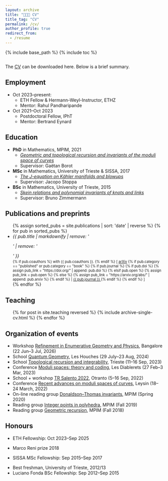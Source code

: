 ```yaml
---
layout: archive
title: "👨🏻‍🎓 CV"
title_tag: "CV"
permalink: /cv/
author_profile: true
redirect_from:
  - /resume
---
```


{% include base_path %}
{% include toc %}

<div style="margin-top: 2em;"></div>

The [CV](http://agiacche.github.io/files/giacchetto_cv_en.pdf) can be downloaded here. Below is a brief summary.

Employment
------
* Oct 2023–present: 
  * ETH Fellow & Hermann-Weyl-Instructor, ETHZ
  * Mentor: Rahul Pandharipande
* Oct 2021–Oct 2023
  * Postdoctoral Fellow, IPhT
  * Mentor: Bertrand Eynard

Education
------
* **PhD** in Mathematics, MPIM, 2021
  * *[Geometric and topological recursion and invariants of the moduli space of curves](http://agiacche.github.io/files/PhDThesis.pdf)*
  * Supervisor: Gaëtan Borot
* **MSc** in Mathematics, University of Trieste & SISSA, 2017
  * *[The J-equation on Kähler manifolds and blowups](http://agiacche.github.io/files/MScThesis.pdf)*
  * Supervisor: Jacopo Stoppa
* **BSc** in Mathematics, University of Trieste, 2015
  * *[Skein relations and polynomial invariants of knots and links](http://agiacche.github.io/files/BScThesis.pdf)*
  * Supervisor: Bruno Zimmermann

Publications and preprints
------
<ul>
  {% assign sorted_pubs = site.publications | sort: 'date' | reverse %}
  {% for pub in sorted_pubs %}
    <li>
      <em>{{ pub.title | markdownify | remove: '<p>' | remove: '</p>' }}</em><br />
      <span style="font-size: 0.8em;">
        {% if pub.coauthors %}
          with {{ pub.coauthors }}.
        {% endif %}
        [
        <a href="https://arxiv.org/abs/{{ pub.arxiv }}" target="_blank" rel="noopener">arXiv</a>
        {% if pub.category == "published" or pub.category == "book" %}
          {% if pub.journal %}
            {% if pub.doi %}
              {% assign pub_link = "https://doi.org/" | append: pub.doi %}
            {% elsif pub.open %}
              {% assign pub_link = pub.open %}
            {% else %}
              {% assign pub_link = "https://arxiv.org/abs/" | append: pub.arxiv %}
            {% endif %}
            | <a href="{{ pub_link }}" target="_blank" rel="noopener">
                {{ pub.journal }}
              </a>
          {% endif %}
        {% endif %}
        ]
      </span>
    </li>
  {% endfor %}
</ul>
  
Teaching
------
<ul>{% for post in site.teaching reversed %}
  {% include archive-single-cv.html %}
{% endfor %}</ul>
  
Organization of events
------
* Workshop [Refinement in Enumerative Geometry and Physics](https://www.icts.res.in/current-and-upcoming-events), Bangalore (22 Jun–3 Jul, 2026)
* School [Quantum Geometry](https://houches24.github.io), Les Houches (29 July–23 Aug, 2024)
* School [Topological recursion and integrability](https://indico.in2p3.fr/event/29404), Trieste (11–16 Sep, 2023)
* Conference [Moduli spaces: theory and coding](https://indico.in2p3.fr/event/28594), Les Diablerets (27 Feb–3 Mar, 2023)
* School + workshop [TR Salento 2022](https://sites.google.com/view/tr-salento-2022/home), Otranto (5–16 Sep, 2022)
* Conference [Recent advances on moduli spaces of curves](https://sites.google.com/view/moduli2022/home), Leysin (18–24 March, 2022)
* On-line reading group [Donaldson–Thomas invariants](https://www.mathematik.hu-berlin.de/de/forschung/forschungsgebiete/mathematische-physik/borot-mp-homepage/online-reading-group-stability-conditions-and-dt-invariants), MPIM (Spring 2020)
* Reading group [Integer points in polyhedra](https://sites.google.com/view/integerpointsonpolyhedra/home), MPIM (Fall 2019)
* Reading group [Geometric recursion](https://sites.google.com/view/grlearningseminar/home), MPIM (Fall 2018)

<!--
Research stays
------
* 2024 – University of Edinburgh, University of Tokyo, University of Science and Technology of China
* 2023 – University of Trieste
* 2022 – University of Geneva, SISSA, Leiden University, Humboldt University, University of Trieste
* 2021 – Humboldt University
* 2020 – University of Melbourne
* 2019 – Centre for Quantum Mathematics
-->

Honours
------
* ETH Fellowship: Oct 2023–Sep 2025
<!-- * Oberwolfach Leibniz Graduate Students 2021 -->
* Marco Reni prize 2018
<!-- * Friulovest Bank award 2017 -->
* SISSA MSc Fellowship: Sep 2015–Sep 2017
<!-- * Friulovest Bank award 2015 -->
* Best freshman, University of Trieste, 2012/13
* Luciano Fonda BSc Fellowship: Sep 2012–Sep 2015